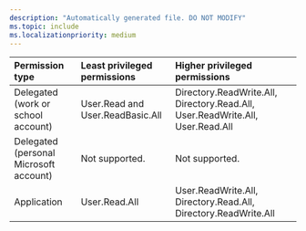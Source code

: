 ```yaml
---
description: "Automatically generated file. DO NOT MODIFY"
ms.topic: include
ms.localizationpriority: medium
---
```


|Permission type|Least privileged permissions|Higher privileged permissions|
|:---|:---|:---|
|Delegated (work or school account)|User.Read and User.ReadBasic.All|Directory.ReadWrite.All, Directory.Read.All, User.ReadWrite.All, User.Read.All|
|Delegated (personal Microsoft account)|Not supported.|Not supported.|
|Application|User.Read.All|User.ReadWrite.All, Directory.Read.All, Directory.ReadWrite.All|
